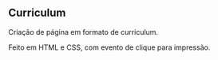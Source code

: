 ## Curriculum

Criação de página em formato de curriculum.

Feito em HTML e CSS, com evento de clique para impressão.

